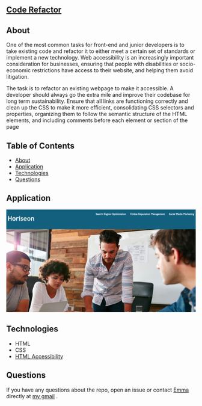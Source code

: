 ## [Code Refactor](https://avaarm.github.io/code-refactor/)


## About
One of the most common tasks for front-end and junior developers is to take existing code and refactor it to either meet a certain set of standards or implement a new technology. Web accessibility is an increasingly important consideration for businesses, ensuring that people with disabilities or socio-economic restrictions have access to their website, and helping them avoid litigation.

The task is to refactor an existing webpage to make it accessible. A developer should always go the extra mile and improve their codebase for long term sustainability. Ensure that all links are functioning correctly and clean up the CSS to make it more efficient, consolidating CSS selectors and properties, organizing them to follow the semantic structure of the HTML elements, and including comments before each element or section of the page

## Table of Contents

* [About](#about)
* [Application](#application)
* [Technologies](#technologies)
* [Questions](#questions)

## Application


![Application Demo](assets/images/screenshot.png)


## Technologies

* HTML
* CSS
* [HTML Accessibility](https://www.w3schools.com/html/html_accessibility.asp)

    
## Questions
    
If you have any questions about the repo, open an issue or contact [Emma](https://github.com/avaarm) directly at [my gmail](mailto:emavanesem@mail.com) .